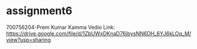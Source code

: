 # assignment6
700756204-Prem Kumar Kamma
Vedio Link: https://drive.google.com/file/d/1ZbUWxDKnaD76ibysNN6DH_6YJ6kLOq_M/view?usp=sharing
